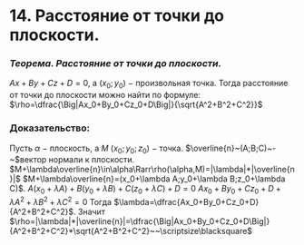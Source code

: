 # 14. Расстояние от точки до плоскости.

### *Теорема. Расстояние от точки до плоскости.*
$Ax+By+Cz+D=0$, а $(x_0;y_0)~-~$произвольная точка.
Тогда расстояние от точки до плоскости можно найти по формуле:
$\rho=\dfrac{\Big|Ax_0+By_0+Cz_0+D\Big|}{\sqrt{A^2+B^2+C^2}}$

### Доказательство:
Пусть $\alpha~-~$плоскость, а $M~(x_0;y_0;z_0)~-~$точка.
$\overline{n}~(A;B;C)~-~$вектор нормали к плоскости.
$M+\lambda\overline{n}\in\alpha\Rarr\rho(\alpha,M)=|\lambda|*|\overline{n}|$
$M+\lambda\overline{n}=(x_0+\lambda A;y_0+\lambda B;z_0+\lambda C)$.
$A(x_0+\lambda A)+B(y_0+\lambda B)+C(z_0+\lambda C)+D=0$
$Ax_0+By_0+Cz_0+D+\lambda A^2 + \lambda B^2 + \lambda C^2=0$
Тогда $\lambda=\dfrac{Ax_0+By_0+Cz_0+D}{A^2+B^2+C^2}$.
Значит $\rho=|\lambda|*|\overline{n}|=\dfrac{\Big|Ax_0+By_0+Cz_0+D\Big|}{A^2+B^2+C^2}*\sqrt{A^2+B^2+C^2}~~\scriptsize\blacksquare$